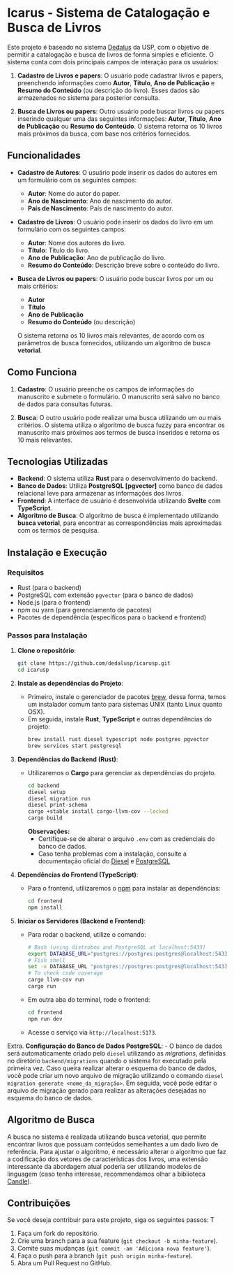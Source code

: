 # Icarus - Sistema de Catalogação e Busca de Livros

Este projeto é baseado no sistema [Dedalus](https://dedalus.usp.br) da USP, com o objetivo de permitir a catalogação e busca de livros de forma simples e eficiente. O sistema conta com dois principais campos de interação para os usuários:

1. **Cadastro de Livros e papers**: O usuário pode cadastrar livros e papers, preenchendo informações como **Autor**, **Título**, **Ano de Publicação** e **Resumo do Conteúdo** (ou descrição do livro). Esses dados são armazenados no sistema para posterior consulta.

2. **Busca de Livros ou papers**: Outro usuário pode buscar livros ou papers inserindo qualquer uma das seguintes informações: **Autor**, **Título**, **Ano de Publicação** ou **Resumo do Conteúdo**. O sistema retorna os 10 livros mais próximos da busca, com base nos critérios fornecidos.

## Funcionalidades

- **Cadastro de Autores**: O usuário pode inserir os dados do autores em um formulário com os seguintes campos:
  - **Autor**: Nome do autor do paper.
  - **Ano de Nascimento**: Ano de nascimento do autor.
  - **País de Nascimento**: País de nascimento do autor.

- **Cadastro de Livros**: O usuário pode inserir os dados do livro em um formulário com os seguintes campos:
  - **Autor**: Nome dos autores do livro.
  - **Título**: Título do livro.
  - **Ano de Publicação**: Ano de publicação do livro.
  - **Resumo do Conteúdo**: Descrição breve sobre o conteúdo do livro.

- **Busca de Livros ou papers**: O usuário pode buscar livros por um ou mais critérios:
  - **Autor**
  - **Título**
  - **Ano de Publicação**
  - **Resumo do Conteúdo** (ou descrição)

  O sistema retorna os 10 livros mais relevantes, de acordo com os parâmetros de busca fornecidos, utilizando um algoritmo de busca **vetorial**.

## Como Funciona

1. **Cadastro**: O usuário preenche os campos de informações do manuscrito e submete o formulário. O manuscrito será salvo no banco de dados para consultas futuras.

2. **Busca**: O outro usuário pode realizar uma busca utilizando um ou mais critérios. O sistema utiliza o algoritmo de busca fuzzy para encontrar os manuscrito mais próximos aos termos de busca inseridos e retorna os 10 mais relevantes.

## Tecnologias Utilizadas

- **Backend**: O sistema utiliza **Rust** para o desenvolvimento do backend.
- **Banco de Dados**: Utiliza **PostgreSQL [pgvector]** como banco de dados relacional leve para armazenar as informações dos livros.
- **Frontend**: A interface de usuário é desenvolvida utilizando **Svelte** com **TypeScript**.
- **Algoritmo de Busca**: O algoritmo de busca é implementado utilizando **busca vetorial**, para encontrar as correspondências mais aproximadas com os termos de pesquisa.

## Instalação e Execução

### Requisitos

- Rust (para o backend)
- PostgreSQL com extensão `pgvector` (para o banco de dados)
- Node.js (para o frontend)
- npm ou yarn (para gerenciamento de pacotes)
- Pacotes de dependência (específicos para o backend e frontend)

### Passos para Instalação

1. **Clone o repositório**:
    ```bash
    git clone https://github.com/dedalusp/icarusp.git
    cd icarusp
    ```

2. **Instale as dependências do Projeto**:
    - Primeiro, instale o gerenciador de pacotes [brew](https://brew.sh/),
    dessa forma, temos um instalador comum tanto para sistemas UNIX (tanto
    Linux quanto OSX).
    - Em seguida, instale **Rust**, **TypeScript** e outras dependências do projeto:
      ```bash
      brew install rust diesel typescript node postgres pgvector
      brew services start postgresql
      ```

3. **Dependências do Backend (Rust)**:
    - Utilizaremos o **Cargo** para gerenciar as dependências do projeto.
      ```bash
      cd backend
      diesel setup
      diesel migration run
      diesel print-schema
      cargo +stable install cargo-llvm-cov --locked
      cargo build
      ```
      **Observações:**
      - Certifique-se de alterar o arquivo `.env` com as credenciais do banco de dados.
      - Caso tenha problemas com a instalação, consulte a documentação oficial do [Diesel](https://diesel.rs/) e [PostgreSQL](https://www.postgresql.org/docs/14/index.html)

3. **Dependências do Frontend (TypeScript)**:
    - Para o frontend, utilizaremos o [npm](https://www.npmjs.com/) para instalar as dependências:
      ```bash
      cd frontend
      npm install
      ```

4. **Iniciar os Servidores (Backend e Frontend)**:
    - Para rodar o backend, utilize o comando:
      ```bash
      # Bash (using distrobox and PostgreSQL at localhost:5433)
      export DATABASE_URL="postgres://postgres:postgres@localhost:5433/diesel_demo"
      # Fish shell
      set -x DATABASE_URL "postgres://postgres:postgres@localhost:5433/diesel_demo"
      # To check code coverage
      cargo llvm-cov run
      cargo run
      ```
    - Em outra aba do terminal, rode o frontend:
      ```bash
      cd frontend
      npm run dev
      ```
    - Acesse o serviço via `http://localhost:5173`.

Extra. **Configuração do Banco de Dados PostgreSQL**:
    - O banco de dados será automaticamente criado pelo `diesel` utilizando as *migrations*, definidas no diretório `backend/migrations` quando o sistema for executado pela primeira vez. Caso queira realizar alterar o esquema do banco de dados, você pode criar um novo arquivo de migração utilizando o comando `diesel migration generate <nome_da_migração>`. Em seguida, você pode editar o arquivo de migração gerado para realizar as alterações desejadas no esquema do banco de dados.

## Algoritmo de Busca

A busca no sistema é realizada utilizando busca vetorial, que permite encontrar livros que possuam conteúdos semelhantes a um dado livro de referência. Para ajustar o algoritmo, é necessário alterar o algoritmo que faz a codificação dos vetores de características dos livros, uma extensão interessante da abordagem atual poderia ser utilizando modelos de linguagem (caso tenha interesse, recommendamos olhar a biblioteca [Candle](https://github.com/huggingface/candle)).

## Contribuições

Se você deseja contribuir para este projeto, siga os seguintes passos: T

1. Faça um fork do repositório.
2. Crie uma branch para a sua feature (`git checkout -b minha-feature`).
3. Comite suas mudanças (`git commit -am 'Adiciona nova feature'`).
4. Faça o push para a branch (`git push origin minha-feature`).
5. Abra um Pull Request no GitHub.
